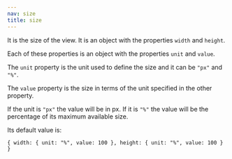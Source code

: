 ```yaml
---
nav: size
title: size
---
```


It is the size of the view. It is an object with the properties `width` and `height`.

Each of these properties is an object with the properties `unit` and `value`.

The `unit` property is the unit used to define the size and it can be `"px"` and `"%"`.

The `value` property is the size in terms of the unit specified in the other property.

If the unit is `"px"` the value will be in px. If it is `"%"` the value will be the percentage of its maximum available size.

Its default value is:

`{ width: { unit: "%", value: 100 }, height: { unit: "%", value: 100 } }`
